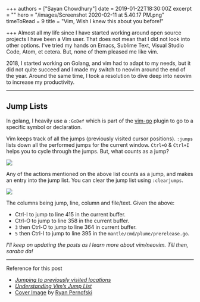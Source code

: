 +++
authors = ["Sayan Chowdhury"]
date = 2019-01-22T18:30:00Z
excerpt = ""
hero = "/images/Screenshot 2020-02-11 at 5.40.17 PM.png"
timeToRead = 9
title = "Vim, Wish I knew this about you before!"

+++
Almost all my life since I have started working around open source projects I have been a Vim user. That does not mean that I did not look into other options. I've tried my hands on Emacs, Sublime Text, Visual Studio Code, Atom, et cetera. But, none of them pleased me like vim.

2018, I started working on Golang, and vim had to adapt to my needs, but it did not quite succeed and I made my switch to neovim around the end of the year. Around the same time, I took a resolution to dive deep into neovim to increase my productivity.

***

## Jump Lists

In golang, I heavily use a `:GoDef` which is part of the [vim-go](https://github.com/fatih/vim-go) plugin to go to a specific symbol or declaration.

Vim keeps track of all the jumps (previously visited cursor positions). `:jumps` lists down all the performed jumps for the current window. `Ctrl+O` & `Ctrl+I` helps you to cycle through the jumps. But, what counts as a jump?

![](https://miro.medium.com/max/880/1*6uRvwb05pLvZzoEeBbRqjA.jpeg)

Any of the actions mentioned on the above list counts as a jump, and makes an entry into the jump list. You can clear the jump list using `:clearjumps`.

![](https://miro.medium.com/max/3602/1*jC7FEbaNOeiezu5fYwMCAw.png)

The columns being jump, line, column and file/text. Given the above:

* Ctrl-I to jump to line 415 in the current buffer.
* Ctrl-O to jump to line 358 in the current buffer.
* `3` then Ctrl-O to jump to line 364 in current buffer.
* `5` then Ctrl-I to jump to line 395 in the `mantle/cmd/plume/prerelease.go`.

_I'll keep on updating the posts as I learn more about vim/neovim. Till then, saraba da!_

***

Reference for this post

* [_Jumping to previously visited locations_](http://vim.wikia.com/wiki/Jumping_to_previously_visited_locations)
* [_Understanding Vim’s Jump List_](https://medium.com/@kadek/understanding-vims-jump-list-7e1bfc72cdf0)
* [Cover Image](https://unsplash.com/photos/yCkFqXOZuLk) by [Ryan Pernofski](https://unsplash.com/@ryanpernofski)